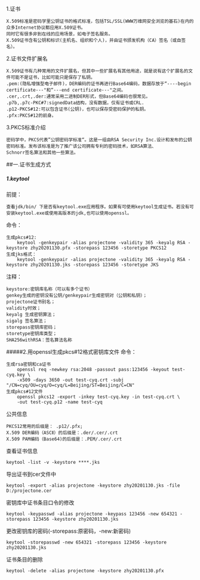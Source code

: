1.证书  
    
    X.509标准是密码学里公钥证书的格式标准，包括TSL/SSL(WWW万维网安全浏览的基石)在内的众多Internet协议都应用X.509证书。  
    同时它有很多非到在线的应用场景，如电子签名服务。  
    X.509证书含有公钥和标识(主机名、组织和个人)，并由证书颁发机构（CA）签名（或自签名）。
2.证书文件扩展名  

    X.509证书有几种常用的文件扩展名，但其中一些扩展名有其他用途，就是说有这个扩展名的文件可能不是证书，比如可能只是保存了私钥。  
    .pem:(隐私增强型电子邮件)，DER编码的证书再进行Base64编码，数据存放于“----begin certificate---"和“---end certificate---"之间。  
    .cer,.crt,.der:通常采用二进制DER形式，但Base64编码也很常见。  
    .p7b,.p7c-PKC#7:signedData结构，没有数据，仅有证书或CRL.  
    .p12-PKCS#12:可以包含证书(公钥)，也可以保存受密码保护的私钥。  
    .pfx:PKCS#12的前身。  
3.PKCS标准介绍  
    
    密码学中，PKCS代表”公钥密码学标准“。这是一组由RSA Security Inc.设计和发布的公钥密码标准。发布该标准是为了推广该公司拥有专利的密码技术，如RSA算法、  
    Schnorr签名算法和其他一些算法。
##一.证书生成方式
##### 1.keytool
前提：     

    查看jdk/bin/ 下是否有keytool.exe应用程序。如果有可使用keytool生成证书。若没有可安装keytool.exe或使用高版本的jdk,也可以使用openssl。  
命令： 
    
    生成pkcs#12:
        keytool -genkeypair -alias projectone -validity 365 -keyalg RSA -keystore zhy20201130.pfx -storepass 123456 -storetype PKCS12    
    生成jks格式：
        keytool -genkeypair -alias projectone -validity 365 -keyalg RSA -keystore zhy20201130.jks -storepass 123456 -storetype JKS
注释：
    
    keystore:密钥库名称（可以有多个证书）
    genkey生成的密钥没有公钥/genkeypair生成密钥对（公钥和私钥）；
    projectone证书别名；
    validity时效；
    keyalg 生成密钥算法；
    sigalg 签名算法；
    storepass密钥库密码；
    storetype密钥库类型；
    SHA256withRSA：签名算法名称
#####2.用openssl生成pkcs#12格式密钥库文件
命令：
    
    生成rsa密钥和ca证书
        openssl req -newkey rsa:2048 -passout pass:123456 -keyout test-cyq.key \
        -x509 -days 3650 -out test-cyq.crt -subj "/CN=cyq/OU=cyq/O=cyq/L=Beijing/ST=Beijing/C=CN"  
    生成pkcs#12文件
        openssl pkcs12 -export -inkey test-cyq.key -in test-cyq.crt \
        -out test-cyq.p12 -name test-cyq  
公共信息    

    PKCS12常用的后缀是： .p12/.pfx;
    X.509 DER编码（ASCⅡ）的后缀是：.der/.cer/.crt
    X.509 PAM编码（Base64)的后缀是：.PEM/.cer/.crt     
查看证书信息  
  
    keytool -list -v -keystore ****.jks  
导出证书到cer文件中
    
    keytool -export -alias projectone -keystore zhy20201130.jks -file D:/projectone.cer
密钥库中证书条目口令的修改
    
    keytool -keypasswd -alias projectone -keypass 123456 -new 654321 -storepass 123456 -keystore zhy20201130.jks
更改密钥库的密码(-storepass:原密码，-new:新密码)
    
    keytool -storepasswd -new 654321 -storepass 123456 -keystore zhy20201130.jks  
证书条目的删除
    
    keytool -delete -alias projectone -keystore zhy20201130.pfx